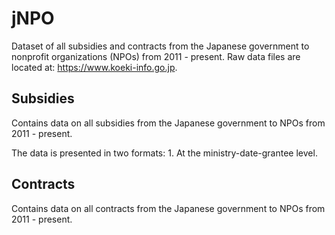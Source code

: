 # jNPO

Dataset of all subsidies and contracts from the Japanese government to nonprofit organizations (NPOs) from 2011 - present. Raw data files are located at: https://www.koeki-info.go.jp.

## Subsidies 

Contains data on all subsidies from the Japanese government to NPOs from 2011 - present. 

The data is presented in two formats: 
	1.  At the ministry-date-grantee level. 

## Contracts

Contains data on all contracts from the Japanese government to NPOs from 2011 - present. 
